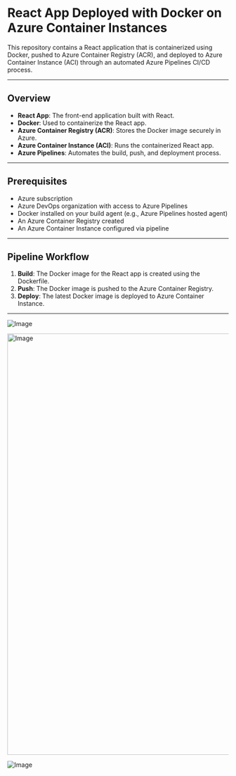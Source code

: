 # React App Deployed with Docker on Azure Container Instances

This repository contains a React application that is containerized using Docker, pushed to Azure Container Registry (ACR), and deployed to Azure Container Instance (ACI) through an automated Azure Pipelines CI/CD process.

---

## Overview

- **React App**: The front-end application built with React.
- **Docker**: Used to containerize the React app.
- **Azure Container Registry (ACR)**: Stores the Docker image securely in Azure.
- **Azure Container Instance (ACI)**: Runs the containerized React app.
- **Azure Pipelines**: Automates the build, push, and deployment process.

---

## Prerequisites

- Azure subscription
- Azure DevOps organization with access to Azure Pipelines
- Docker installed on your build agent (e.g., Azure Pipelines hosted agent)
- An Azure Container Registry created
- An Azure Container Instance configured via pipeline

---

## Pipeline Workflow

1. **Build**: The Docker image for the React app is created using the Dockerfile.
2. **Push**: The Docker image is pushed to the Azure Container Registry.
3. **Deploy**: The latest Docker image is deployed to Azure Container Instance.

---

![Image](https://github.com/user-attachments/assets/f1078b0f-2784-4de8-92dc-3e839aaa7de8)


<img width="959" alt="Image" src="https://github.com/user-attachments/assets/fcf57e39-85c1-4b17-92a3-5da3894ad9ab" />

![Image](https://github.com/user-attachments/assets/d942b08d-71d0-4ac3-a185-0655a695f8d9)
